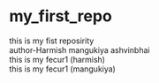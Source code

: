 # my_first_repo
this is my fist reposirity
<br>
author-Harmish mangukiya ashvinbhai
<br>
this is my fecur1 (harmish)
<br>
this is my fecur1 (mangukiya)
